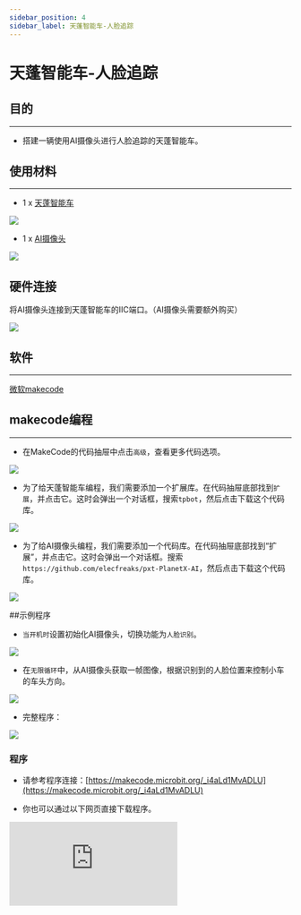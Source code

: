 ```yaml
---
sidebar_position: 4
sidebar_label: 天蓬智能车-人脸追踪
---
```



# 天蓬智能车-人脸追踪

## 目的
---
- 搭建一辆使用AI摄像头进行人脸追踪的天蓬智能车。

## 使用材料
---

- 1 x [天蓬智能车](https://item.taobao.com/item.htm?spm=a1z10.5-c-s.w4002-18602834185.41.68d15ccfBFHNPy&id=618758535761)

![](https://wiki-media-ef.oss-cn-hongkong.aliyuncs.com/docs/microbit/microbit-smart-car/microbit-tpbot/ai-lens-tpbot/images/TPBot_tianpeng_case_20_01.png)

- 1 x  [AI摄像头](https://item.taobao.com/item.htm?spm=a1z10.1-c-s.w5003-22951491260.9.196458b3TgHzio&ft=t&id=632538261754&scene=taobao_shop)

![](https://wiki-media-ef.oss-cn-hongkong.aliyuncs.com/docs/microbit/microbit-smart-car/microbit-tpbot/ai-lens-tpbot/images/TPBot_tianpeng_case_20_02.png)





## 硬件连接

将AI摄像头连接到天蓬智能车的IIC端口。（AI摄像头需要额外购买）

![](https://wiki-media-ef.oss-cn-hongkong.aliyuncs.com/docs/microbit/microbit-smart-car/microbit-tpbot/ai-lens-tpbot/images/TPBot_tianpeng_case_20_03.png)

## 软件
---
[微软makecode](https://makecode.microbit.org/#)


## makecode编程
---


- 在MakeCode的代码抽屉中点击`高级`，查看更多代码选项。

![](https://wiki-media-ef.oss-cn-hongkong.aliyuncs.com/docs/microbit/microbit-smart-car/microbit-tpbot/ai-lens-tpbot/images/TPBot_tianpeng_case_20_04.png)

- 为了给天蓬智能车编程，我们需要添加一个扩展库。在代码抽屉底部找到`扩展`，并点击它。这时会弹出一个对话框，搜索`tpbot`，然后点击下载这个代码库。

![](https://wiki-media-ef.oss-cn-hongkong.aliyuncs.com/docs/microbit/microbit-smart-car/microbit-tpbot/ai-lens-tpbot/images/TPBot_tianpeng_case_20_05.png)

- 为了给AI摄像头编程，我们需要添加一个代码库。在代码抽屉底部找到“扩展”，并点击它。这时会弹出一个对话框。搜索 `https://github.com/elecfreaks/pxt-PlanetX-AI`，然后点击下载这个代码库。

![](https://wiki-media-ef.oss-cn-hongkong.aliyuncs.com/docs/microbit/microbit-smart-car/microbit-tpbot/ai-lens-tpbot/images/TPBot_tianpeng_case_20_06.png)



##示例程序

- `当开机时`设置初始化AI摄像头，切换功能为`人脸识别`。

![](https://wiki-media-ef.oss-cn-hongkong.aliyuncs.com/docs/microbit/microbit-smart-car/microbit-tpbot/ai-lens-tpbot/images/TPBot_tianpeng_case_23_07.png)

- 在`无限循环`中，从AI摄像头获取一帧图像，根据识别到的人脸位置来控制小车的车头方向。

![](https://wiki-media-ef.oss-cn-hongkong.aliyuncs.com/docs/microbit/microbit-smart-car/microbit-tpbot/ai-lens-tpbot/images/TPBot_tianpeng_case_23_08.png)

- 完整程序：

![](https://wiki-media-ef.oss-cn-hongkong.aliyuncs.com/docs/microbit/microbit-smart-car/microbit-tpbot/ai-lens-tpbot/images/TPBot_tianpeng_case_23_09.png)



### 程序
- 请参考程序连接：[https://makecode.microbit.org/_i4aLd1MvADLU](https://makecode.microbit.org/_i4aLd1MvADLU)

- 你也可以通过以下网页直接下载程序。

<div
    style={{
        position: 'relative',
        paddingBottom: '60%',
        overflow: 'hidden',
    }}
>
    <iframe
        src="https://makecode.microbit.org/_i4aLd1MvADLU"
        frameborder="0"
        sandbox="allow-popups allow-forms allow-scripts allow-same-origin"
        style={{
            position: 'absolute',
            width: '100%',
            height: '100%',
        }}
    />
</div>
--
---


## python编程
---
添加天蓬智能车软件库：[https://www.elecfreaks.com/learn-cn/microbitKit/TPbot_tianpeng/TPbot-python.html](https://www.elecfreaks.com/learn-cn/microbitKit/TPbot_tianpeng/TPbot-python.html)
添加AI摄像头软件库：[https://www.elecfreaks.com/learn-cn/microbitplanetX/ai/Plant-X-EF05035-python.html](https://www.elecfreaks.com/learn-cn/microbitplanetX/ai/Plant-X-EF05035-python.html)

### 程序

```
# Add your Python code here. E.g.
from microbit import *
from AILens import *
from TPBot import *

tp = TPBOT()
ai = AILENS()
# 设置摄像头功能为人脸识别
ai.switch_function(Face)

while True:
    # 从摄像头获取一帧
    ai.get_image()

    buff = ai.get_face_data()
    # "buff[0]"为读取图像中人脸位置的X轴坐标
    i = buff[0]
    if ( i < 80):
        tp.set_motors_speed(-30,0)
    elif ( i > 144):
        tp.set_motors_speed(0,-30)
    else:
        tp.set_motors_speed(0,0)
```


---
## 结论
---
天蓬智能车根据AI摄像头识别到的人脸位置调整车头朝向，使车头正对人脸方向。


## 思考
---


## 常见问题
---
Q:使用案例中的代码发现小车不能正常运行？
A:电池电量不足，增大程序中的小车速度参数的数值或者更换电池，并测试。
Q:使用案例中的代码发现AI摄像头突然无法初始化进入功能选择界面？
A:电池电量不足，请更换新电池，并测试。

## 相关阅读
---
